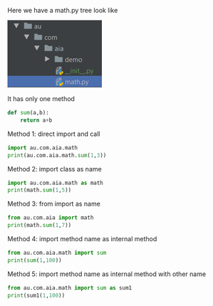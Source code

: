Here we have a math.py tree look like

![Tree](packageTree.PNG?raw=true "Tree")

It has only one method
```python
def sum(a,b):
    return a+b
```

Method 1: direct import and call
```python
import au.com.aia.math
print(au.com.aia.math.sum(1,3))
```
Method 2: import class as name
```python
import au.com.aia.math as math
print(math.sum(1,5))
```
Method 3: from import as name
```python
from au.com.aia import math
print(math.sum(1,7))
```
Method 4: import method name as internal method
```python
from au.com.aia.math import sum
print(sum(1,100))
```
Method 5: import method name as internal method with other name
```python
from au.com.aia.math import sum as sum1
print(sum1(1,100))
```
